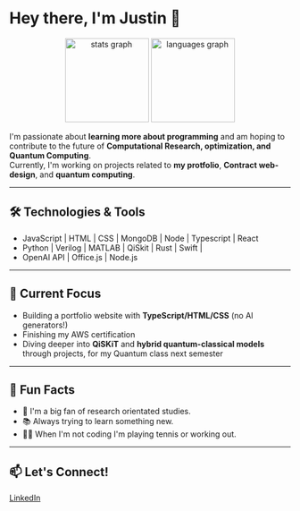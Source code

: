 # Hey there, I'm Justin 👋

<div align="center">
  <img src="https://github-readme-stats.vercel.app/api?username=justinpardo&hide_title=false&hide_rank=false&show_icons=true&include_all_commits=true&count_private=true&disable_animations=false&theme=kacho_ga&locale=en&hide_border=false" height="150" alt="stats graph"  />
  <img src="https://github-readme-stats.vercel.app/api/top-langs?username=justinpardo&locale=en&hide_title=false&layout=compact&card_width=320&langs_count=5&theme=kacho_ga&hide_border=false" height="150" alt="languages graph"  />
</div>

I'm passionate about **learning more about programming** and am hoping to contribute to the future of **Computational Research, optimization, and Quantum Computing**.  
Currently, I'm working on projects related to **my protfolio**, **Contract web-design**, and **quantum computing**.

---

## 🛠️ Technologies & Tools
- JavaScript | HTML | CSS | MongoDB | Node | Typescript | React
- Python | Verilog | MATLAB | QiSkit | Rust | Swift | 
- OpenAI API | Office.js | Node.js

---

## 🎯 Current Focus
- Building a portfolio website with **TypeScript/HTML/CSS** (no AI generators!)
- Finishing my AWS certification
- Diving deeper into **QiSKiT** and **hybrid quantum-classical models** through projects, for my Quantum class next semester

---

## 🌱 Fun Facts
- 🎨 I'm a big fan of research orientated studies.
- 📚 Always trying to learn something new.
- 🏋️‍♂️ When I'm not coding I'm  playing tennis or working out.

---

## 📫 Let's Connect!
[LinkedIn](https://www.linkedin.com/in/your-link/) 

